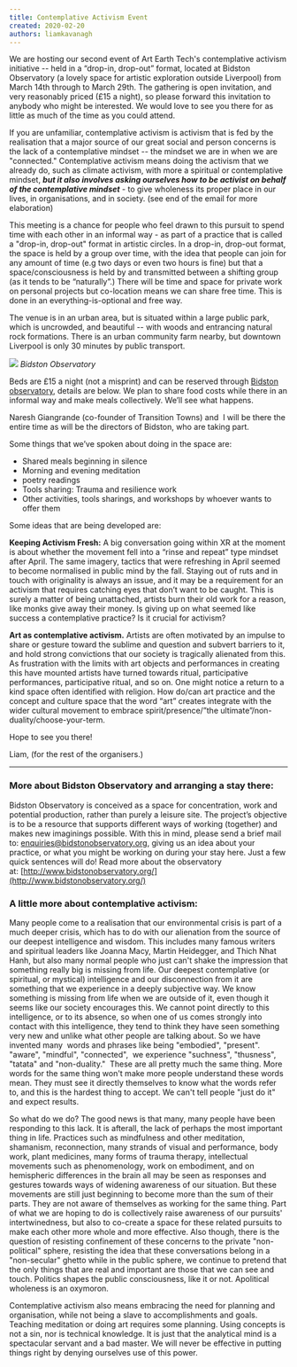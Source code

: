 ```yaml
---
title: Contemplative Activism Event
created: 2020-02-20
authors: liamkavanagh
---
```

We are hosting our second event of Art Earth Tech's contemplative activism initiative -- held in a “drop-in, drop-out” format, located at Bidston Observatory (a lovely space for artistic exploration outside Liverpool) from March 14th through to March 29th. The gathering is open invitation, and very reasonably priced (£15 a night), so please forward this invitation to anybody who might be interested. We would love to see you there for as little as much of the time as you could attend.

If you are unfamiliar, contemplative activism is activism that is fed by the realisation that a major source of our great social and person concerns is the lack of a contemplative mindset -- the mindset we are in when we are "connected." Contemplative activism means doing the activism that we already do, such as climate activism, with more a spiritual or contemplative mindset, **_but it also involves asking ourselves how to be activist on behalf of the contemplative mindset_** - to give wholeness its proper place in our lives, in organisations, and in society. (see end of the email for more elaboration) 

This meeting is a chance for people who feel drawn to this pursuit to spend time with each other in an informal way - as part of a practice that is called a "drop-in, drop-out" format in artistic circles. In a drop-in, drop-out format, the space is held by a group over time, with the idea that people can join for any amount of time (e.g two days or even two hours is fine) but that a space/consciousness is held by and transmitted between a shifting group (as it tends to be “naturally”.) There will be time and space for private work on personal projects but co-location means we can share free time. This is done in an everything-is-optional and free way.

The venue is in an urban area, but is situated within a large public park, which is uncrowded, and beautiful -- with woods and entrancing natural rock formations. There is an urban community farm nearby, but downtown Liverpool is only 30 minutes by public transport.

![](https://artearthtech.files.wordpress.com/2020/02/2020-02-12-bidston.jpg?w=600)
_Bidston Observatory_

Beds are £15 a night (not a misprint) and can be reserved through [Bidston observatory](http://www.bidstonobservatory.org/?using), details are below. We plan to share food costs while there in an informal way and make meals collectively. We’ll see what happens.

Naresh Giangrande (co-founder of Transition Towns) and  I will be there the entire time as will be the directors of Bidston, who are taking part. 

Some things that we’ve spoken about doing in the space are:

-   Shared meals beginning in silence 
-   Morning and evening meditation 
-   poetry readings
-   Tools sharing: Trauma and resilience work
-   Other activities, tools sharings, and workshops by whoever wants to offer them

Some ideas that are being developed are:

**Keeping Activism Fresh:** A big conversation going within XR at the moment is about whether the movement fell into a “rinse and repeat” type mindset after April. The same imagery, tactics that were refreshing in April seemed to become normalised in public mind by the fall. Staying out of ruts and in touch with originality is always an issue, and it may be a requirement for an activism that requires catching eyes that don’t want to be caught. This is surely a matter of being unattached, artists burn their old work for a reason, like monks give away their money. Is giving up on what seemed like success a contemplative practice? Is it crucial for activism?

**Art as contemplative activism.** Artists are often motivated by an impulse to share or gesture toward the sublime and question and subvert barriers to it, and hold strong convictions that our society is tragically alienated from this. As frustration with the limits with art objects and performances in creating this have mounted artists have turned towards ritual, participative performances, participative ritual, and so on. One might notice a return to a kind space often identified with religion. How do/can art practice and the concept and culture space that the word “art” creates integrate with the wider cultural movement to embrace spirit/presence/”the ultimate”/non-duality/choose-your-term.

Hope to see you there!

Liam, (for the rest of the organisers.)

---

### **More about Bidston Observatory and arranging a stay there:**

Bidston Observatory is conceived as a space for concentration, work and potential production, rather than purely a leisure site. The project’s objective is to be a resource that supports different ways of working (together) and makes new imaginings possible. With this in mind, please send a brief mail to: [enquiries@bidstonobservatory.org](mailto:enquiries@bidstonobservatory.org), giving us an idea about your practice, or what you might be working on during your stay here. Just a few quick sentences will do! Read more about the observatory at: [http://www.bidstonobservatory.org/](http://www.bidstonobservatory.org/)

### **A little more about contemplative activism:**

Many people come to a realisation that our environmental crisis is part of a much deeper crisis, which has to do with our alienation from the source of our deepest intelligence and wisdom. This includes many famous writers and spiritual leaders like Joanna Macy, Martin Heidegger, and Thich Nhat Hanh, but also many normal people who just can't shake the impression that something really big is missing from life. Our deepest contemplative (or spiritual, or mystical) intelligence and our disconnection from it are something that we experience in a deeply subjective way. We know something is missing from life when we are outside of it, even though it seems like our society encourages this. We cannot point directly to this intelligence, or to its absence, so when one of us comes strongly into contact with this intelligence, they tend to think they have seen something very new and unlike what other people are talking about. So we have invented many  words and phrases like being "embodied", "present". "aware", "mindful", "connected",  we experience "suchness", "thusness", "tatata" and "non-duality."  These are all pretty much the same thing. More words for the same thing won't make more people understand these words mean. They must see it directly themselves to know what the words refer to, and this is the hardest thing to accept. We can't tell people "just do it" and expect results.

So what do we do? The good news is that many, many people have been responding to this lack. It is afterall, the lack of perhaps the most important thing in life. Practices such as mindfulness and other meditation, shamanism, reconnection, many strands of visual and performance, body work, plant medicines, many forms of trauma therapy, intellectual movements such as phenomenology, work on embodiment, and on hemispheric differences in the brain all may be seen as responses and gestures towards ways of widening awareness of our situation. But these movements are still just beginning to become more than the sum of their parts. They are not aware of themselves as working for the same thing. Part of what we are hoping to do is collectively raise awareness of our pursuits' intertwinedness, but also to co-create a space for these related pursuits to make each other more whole and more effective. Also though, there is the question of resisting confinement of these concerns to the private "non-political" sphere, resisting the idea that these conversations belong in a "non-secular" ghetto while in the public sphere, we continue to pretend that the only things that are real and important are those that we can see and touch. Politics shapes the public consciousness, like it or not. Apolitical wholeness is an oxymoron.

Contemplative activism also means embracing the need for planning and organisation, while not being a slave to accomplishments and goals. Teaching meditation or doing art requires some planning. Using concepts is not a sin, nor is technical knowledge. It is just that the analytical mind is a spectacular servant and a bad master. We will never be effective in putting things right by denying ourselves use of this power.